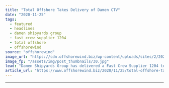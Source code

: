 ```yaml
---
title: "Total Offshore Takes Delivery of Damen CTV"
date: "2020-11-25"
tags: 
  - featured
  - headlines
  - damen shipyards group
  - fast crew supplier 1204
  - total offshore
  - offshorewind
source: "offshorewind"
image_url: "https://cdn.offshorewind.biz/wp-content/uploads/sites/2/2020/11/24134521/Total-Offshore-Takes-Delivery-of-Damen-CTV.jpg"
image_fp: "/assets/img/post_thumbnails/30.jpg"
lead: "Damen Shipyards Group has delivered a Fast Crew Supplier 1204 to Total Offshore B.V."
article_url: "https://www.offshorewind.biz/2020/11/25/total-offshore-takes-delivery-of-damen-ctv/"
---
```


---
